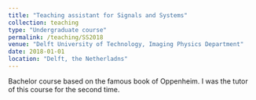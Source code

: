 ```yaml
---
title: "Teaching assistant for Signals and Systems"
collection: teaching
type: "Undergraduate course"
permalink: /teaching/SS2018
venue: "Delft University of Technology, Imaging Physics Department"
date: 2018-01-01
location: "Delft, the Netherladns"
---
```


Bachelor course based on the famous book of Oppenheim. I was the tutor of this course for the second time.


